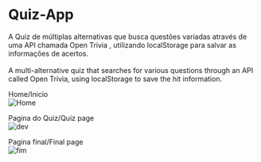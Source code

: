 # Quiz-App
A Quiz de múltiplas alternativas que busca questões variadas através de uma API chamada Open Trivia , utilizando localStorage para salvar as informações de acertos.<br><br>
A multi-alternative quiz that searches for various questions through an API called Open Trivia, using localStorage to save the hit information.

Home/Inicio<br>
![Home](https://user-images.githubusercontent.com/65626953/95000613-d57f7500-0598-11eb-89ed-189d5aa995fc.png)


Pagina do Quiz/Quiz page<br>
![dev](https://user-images.githubusercontent.com/65626953/95000625-f5169d80-0598-11eb-9289-44320b8af871.png)


Pagina final/Final page<br>
![fim](https://user-images.githubusercontent.com/65626953/95000638-02cc2300-0599-11eb-84ff-751d74a05342.png)

